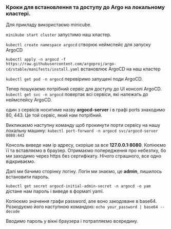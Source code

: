 ### Кроки для встановлення та доступу до Argo на локальному кластері. 

Для прикладу використаємо minicube.

`minikube start cluster` 
запустимо наш кластер.

`kubectl create namespace argocd` створює неймспейс для запуску ArgoCD

`kubectl apply -n argocd -f https://raw.githubusercontent.com/argoproj/argo-cd/stable/manifests/install.yaml` встановлює ArgoCD на наш кластер

`kubectl get pod -n argocd` перевіримо запущені поди ArgoCD.

Тепер пошукаємо потрібний сервіс для доступу до UI консолі ArgoCD.
`kubectl get svc -n argocd` повертає всі сервіси, які належать до неймспейсу ArgoCD.

один з сервісів носитиме назву **argocd-server** і в графі ports знаходимо 80, 443. Це той сервіс, який нам потрібний.

Викликаємо наступну команду щоб прокинути порти сервісу на нашу локальну машину:
`kubectl port-forward -n argocd svc/argocd-server 8080:443
`

Консоль виведе нам ip адресу, скоріше за все **127.0.0.1:8080**. Копіюємо її та вставляємо в браузер. Отримаємо попередження про небезпку, бо ми заходимо через https без сертифікату. Нічого страшного, все одно відкриваємо.

Далі ми бачимо сторінку логіну. Логін ми знаємо, це **admin**, лишилось встановити пароль.

`kubectl get secret argocd-initial-admin-secret -n argocd -o yam` дістане нам пароль і виведе в форматі yaml. 

Копіюємо значення графи password, але воно закодоване в base64. Розкодуємо його наступною командою:
`echo your_password | base64 --decode`

Вводимо пароль у вікні браузера і потрапляємо всередину.

